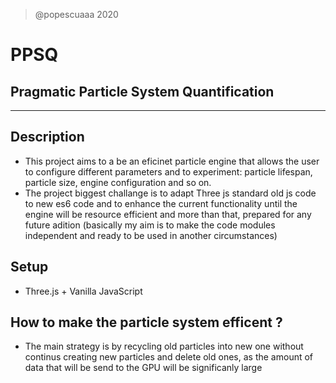 > @popescuaaa 2020
# PPSQ
## Pragmatic Particle System Quantification
---
## Description
- This project aims to a be an eficinet particle engine that allows the user to configure different parameters and to experiment: particle lifespan, particle size, engine configuration and so on.
- The project biggest challange is to adapt Three js standard old js code to new es6 code and to enhance the current functionality until the engine will be resource efficient and more than that, prepared for any future adition (basically my aim is to make the code modules independent and ready to be used in another circumstances)
## Setup
- Three.js + Vanilla JavaScript
## How to make the particle system efficent ?
- The main strategy is by recycling old particles into new one without continus creating new particles and delete old ones, as the amount of data that will be send to the GPU will be significanly large
